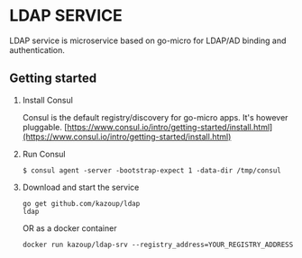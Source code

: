 # LDAP SERVICE

LDAP service is microservice based on go-micro for LDAP/AD binding and authentication.


## Getting started

1. Install Consul

	Consul is the default registry/discovery for go-micro apps. It's however pluggable.
	[https://www.consul.io/intro/getting-started/install.html](https://www.consul.io/intro/getting-started/install.html)

2. Run Consul
	```
	$ consul agent -server -bootstrap-expect 1 -data-dir /tmp/consul
	```


3. Download and start the service

	```shell
	go get github.com/kazoup/ldap
	ldap
	```

	OR as a docker container

	```shell
	docker run kazoup/ldap-srv --registry_address=YOUR_REGISTRY_ADDRESS
	```
